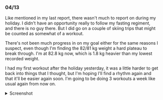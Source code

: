 ### 04/13
Like mentioned in my last report, there wasn't much to report on during my holiday. I didn't have an opportunity really to follow my fasting regiment, and there is no guy there. But I did go on a couple of skiing trips that might be counted as somewhat of a workout. 

There's not been much progress in on my goal either for the same reasons I suspect, even though I'm finding the 82/81 kg weight a hard plateau to break through. I'm at 82.8 kg now, which is 1.8 kg heavier than my lowest recorded weight.

I had my first workout after the holiday yesterday, it was a little harder to get back into things that I thought, but I'm hoping I'll find a rhythm again and that it'll be easier again soon. I'm going to be doing 3 workouts a week like usual again from now on.

<details>
	<summary>Screenshot</summary>
	<img src="https://media.discordapp.net/attachments/810551417043419170/1093936461738422272/Screenshot_20230407-183240.png?width=642&height=1390" />
</details>

